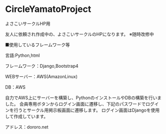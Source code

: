 # CircleYamatoProject
よさこいサークルHP用

友人に依頼され作成中の、よさこいサークルのHPになります。
※随時改修中

■使用しているフレームワーク等

言語:Python,html

フレームワーク：Django,Bootstrap4

WEBサーバー：AWS(AmazonLinux)

DB：AWS

自力でAWS上にサーバーを構築し、PythonのインストールやDBの構築を行いました。
会員専用ボタンからログイン画面に遷移し、下記のパスワードでログインを行うとサークル用掲示板画面に遷移します。
ログイン画面はDjangoを使用して作成しています。

アドレス：dororo.net

